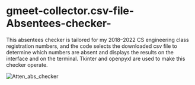 # gmeet-collector.csv-file-Absentees-checker-

This absentees checker is tailored for my 2018–2022 CS engineering class registration numbers, and the code selects the downloaded csv file to determine which numbers are absent and displays the results on the interface and on the terminal. Tkinter and openpyxl are used to make this checker operate.


![Atten_abs_checker](https://user-images.githubusercontent.com/59199696/169809038-10f7cba1-f260-4067-99af-5c8a389f0707.png)
